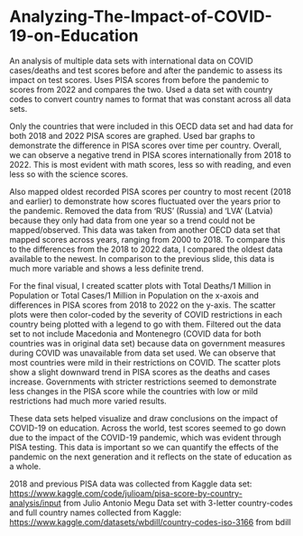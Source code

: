 # Analyzing-The-Impact-of-COVID-19-on-Education
An analysis of multiple data sets with international data on COVID cases/deaths and test scores before and after the pandemic to assess its impact on test scores. Uses PISA scores from before the pandemic to scores from 2022 and compares the two. Used a data set with country codes to convert country names to format that was constant across all data sets. 

Only the countries that were included in this OECD data set and had data for both 2018 and 2022 PISA scores are graphed. Used bar graphs to demonstrate the difference in PISA scores over time per country. Overall, we can observe a negative trend in PISA scores internationally from 2018 to 2022. This is most evident with math scores, less so with reading, and even less so with the science scores. 

Also mapped oldest recorded PISA scores per country to most recent (2018 and earlier) to demonstrate how scores fluctuated over the years prior to the pandemic. Removed the data from ‘RUS’ (Russia) and ‘LVA’ (Latvia) because they only had data from one year so a trend could not be mapped/observed. This data was taken from another OECD data set that mapped scores across years, ranging from 2000 to 2018. To compare this to the differences from the 2018 to 2022 data, I compared the oldest data available to the newest. In comparison to the previous slide, this data is much more variable and shows a less definite trend.

For the final visual, I created scatter plots with Total Deaths/1 Million in Population or Total Cases/1 Million in Population on the x-axois and differences in PISA scores from 2018 to 2022 on the y-axis. The scatter plots were then color-coded by the severity of COVID restrictions in each country being plotted with a legend to go with them. Filtered out the data set to not include Macedonia and Montenegro (COVID data for both countries was in original data set) because data on government measures during COVID was unavailable from data set used.
We can observe that most countries were mild in their restrictions on COVID. The scatter plots show a slight downward trend in PISA scores as the deaths and cases increase. Governments with stricter restrictions seemed to demonstrate less changes in the PISA score while the countries with low or mild restrictions had much more varied results.  

These data sets helped visualize and draw conclusions on the impact of COVID-19 on education. Across the world, test scores seemed to go down due to the impact of the COVID-19 pandemic, which was evident through PISA testing. This data is important so we can quantify the effects of the pandemic on the next generation and it reflects on the state of education as a whole.

2018 and previous PISA data was collected from Kaggle data set: https://www.kaggle.com/code/julioam/pisa-score-by-country-analysis/input from Julio Antonio Megu
Data set with 3-letter country-codes and full country names collected from Kaggle: https://www.kaggle.com/datasets/wbdill/country-codes-iso-3166 from bdill



